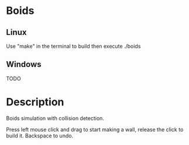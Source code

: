# Boids

## Linux
Use "make" in the terminal to build then execute ./boids

## Windows
TODO

# Description

Boids simulation with collision detection.

Press left mouse click and drag to start making a wall, release the click to build it.
Backspace to undo.